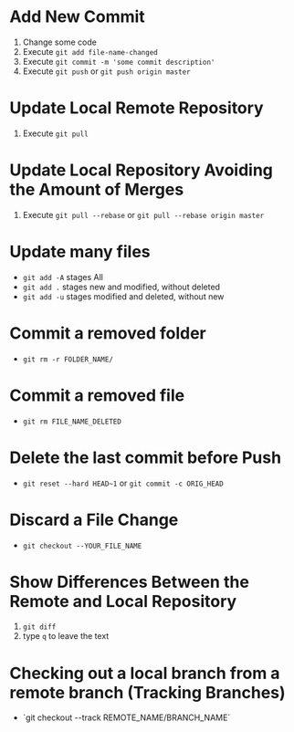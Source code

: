 Add New Commit
==============

1. Change some code
2. Execute `git add file-name-changed`
3. Execute `git commit -m 'some commit description'`
4. Execute `git push` or `git push origin master`

Update Local Remote Repository
==============================
1. Execute `git pull`

Update Local Repository Avoiding the Amount of Merges
==============================
1. Execute `git pull --rebase` or `git pull --rebase origin master`

Update many files
===================
- `git add -A` stages All
- `git add .` stages new and modified, without deleted
- `git add -u` stages modified and deleted, without new

Commit a removed folder
=====================
- `git rm -r FOLDER_NAME/`

Commit a removed file
=====================
- `git rm FILE_NAME_DELETED`

Delete the last commit before Push
==================================
- `git reset --hard HEAD~1` or `git commit -c ORIG_HEAD`

Discard a File Change
==================================
- `git checkout --YOUR_FILE_NAME`


Show Differences Between the Remote and Local Repository
========================================================
1. `git diff`
2.  type `q` to leave the text


Checking out a local branch from a remote branch (Tracking Branches)
====================================================================
- `git checkout --track REMOTE_NAME/BRANCH_NAME´
